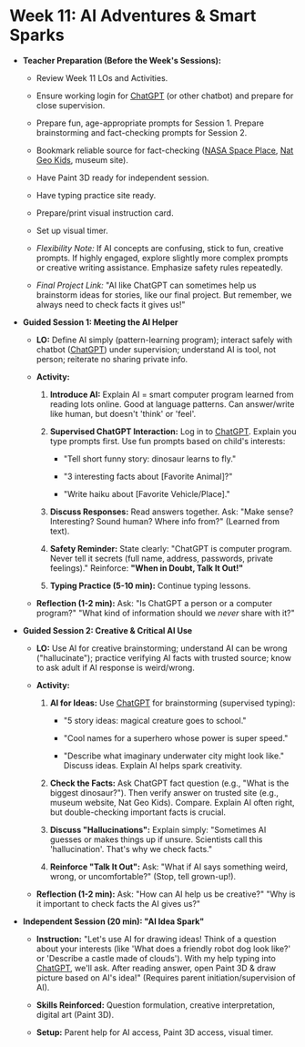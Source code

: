 ﻿# Week 11: AI Adventures & Smart Sparks

- **Teacher Preparation (Before the Week's Sessions):**

  - Review Week 11 LOs and Activities.

  - Ensure working login for [<u>ChatGPT</u>](https://chat.openai.com/) (or other chatbot) and prepare for close supervision.

  - Prepare fun, age-appropriate prompts for Session 1. Prepare brainstorming and fact-checking prompts for Session 2.

  - Bookmark reliable source for fact-checking ([<u>NASA Space Place</u>](https://spaceplace.nasa.gov/), [<u>Nat Geo Kids</u>](https://kids.nationalgeographic.com/), museum site).

  - Have Paint 3D ready for independent session.

  - Have typing practice site ready.

  - Prepare/print visual instruction card.

  - Set up visual timer.

  - *Flexibility Note:* If AI concepts are confusing, stick to fun, creative prompts. If highly engaged, explore slightly more complex prompts or creative writing assistance. Emphasize safety rules repeatedly.

  - *Final Project Link:* "AI like ChatGPT can sometimes help us brainstorm ideas for stories, like our final project. But remember, we always need to check facts it gives us!"

- **Guided Session 1: Meeting the AI Helper**

  - **LO:** Define AI simply (pattern-learning program); interact safely with chatbot ([<u>ChatGPT</u>](https://chat.openai.com/)) under supervision; understand AI is tool, not person; reiterate no sharing private info.

  - **Activity:**

    1.  **Introduce AI:** Explain AI = smart computer program learned from reading lots online. Good at language patterns. Can answer/write like human, but doesn't 'think' or 'feel'.

    2.  **Supervised ChatGPT Interaction:** Log in to [<u>ChatGPT</u>](https://chat.openai.com/). Explain you type prompts first. Use fun prompts based on child's interests:

        - "Tell short funny story: dinosaur learns to fly."

        - "3 interesting facts about \[Favorite Animal\]?"

        - "Write haiku about \[Favorite Vehicle/Place\]."

    3.  **Discuss Responses:** Read answers together. Ask: "Make sense? Interesting? Sound human? Where info from?" (Learned from text).

    4.  **Safety Reminder:** State clearly: "ChatGPT is computer program. Never tell it secrets (full name, address, passwords, private feelings)." Reinforce: **"When in Doubt, Talk It Out!"**

    5.  **Typing Practice (5-10 min):** Continue typing lessons.

  - **Reflection (1-2 min):** Ask: "Is ChatGPT a person or a computer program?" "What kind of information should we *never* share with it?"

- **Guided Session 2: Creative & Critical AI Use**

  - **LO:** Use AI for creative brainstorming; understand AI can be wrong ("hallucinate"); practice verifying AI facts with trusted source; know to ask adult if AI response is weird/wrong.

  - **Activity:**

    1.  **AI for Ideas:** Use [<u>ChatGPT</u>](https://chat.openai.com/) for brainstorming (supervised typing):

        - "5 story ideas: magical creature goes to school."

        - "Cool names for a superhero whose power is super speed."

        - "Describe what imaginary underwater city might look like."  
          Discuss ideas. Explain AI helps spark creativity.

    2.  **Check the Facts:** Ask ChatGPT fact question (e.g., "What is the biggest dinosaur?"). Then verify answer on trusted site (e.g., museum website, Nat Geo Kids). Compare. Explain AI often right, but double-checking important facts is crucial.

    3.  **Discuss "Hallucinations":** Explain simply: "Sometimes AI guesses or makes things up if unsure. Scientists call this 'hallucination'. That's why we check facts."

    4.  **Reinforce "Talk It Out":** Ask: "What if AI says something weird, wrong, or uncomfortable?" (Stop, tell grown-up!).

  - **Reflection (1-2 min):** Ask: "How can AI help us be creative?" "Why is it important to check facts the AI gives us?"

- **Independent Session (20 min): "AI Idea Spark"**

  - **Instruction:** "Let's use AI for drawing ideas! Think of a question about your interests (like 'What does a friendly robot dog look like?' or 'Describe a castle made of clouds'). With my help typing into [<u>ChatGPT</u>](https://chat.openai.com/), we'll ask. After reading answer, open Paint 3D & draw picture based on AI's idea!" (Requires parent initiation/supervision of AI).

  - **Skills Reinforced:** Question formulation, creative interpretation, digital art (Paint 3D).

  - **Setup:** Parent help for AI access, Paint 3D access, visual timer.

